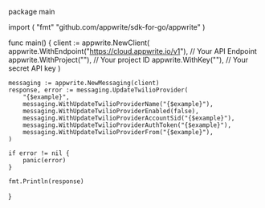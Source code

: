 package main

import (
    "fmt"
	"github.com/appwrite/sdk-for-go/appwrite"
)

func main() {
	client := appwrite.NewClient(
        appwrite.WithEndpoint("https://cloud.appwrite.io/v1"), // Your API Endpoint
        appwrite.WithProject(""), // Your project ID
        appwrite.WithKey(""), // Your secret API key
    )

    messaging := appwrite.NewMessaging(client)
    response, error := messaging.UpdateTwilioProvider(
        "{$example}",
        messaging.WithUpdateTwilioProviderName("{$example}"),
        messaging.WithUpdateTwilioProviderEnabled(false),
        messaging.WithUpdateTwilioProviderAccountSid("{$example}"),
        messaging.WithUpdateTwilioProviderAuthToken("{$example}"),
        messaging.WithUpdateTwilioProviderFrom("{$example}"),
    )

    if error != nil {
        panic(error)
    }

    fmt.Println(response)
}
